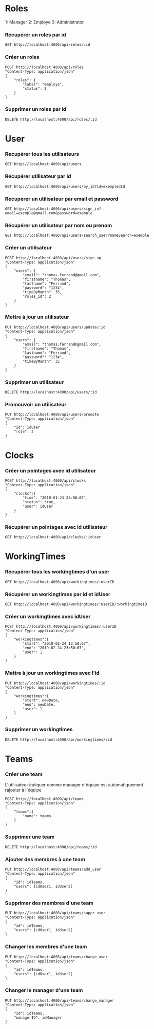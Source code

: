 # Roles

1: Manager
2: Employe
3: Administrator

### Récupérer un roles par id
 
```shell
GET http://localhost:4000/api/roles/:id
```

### Créer un roles
 
```shell
POST http://localhost:4000/api/roles
"Content-Type: application/json" 
{
	"roles": {
		"label": "employe",
        "status": 2
	}
}
```

### Supprimer un roles par id
 
```shell
DELETE http://localhost:4000/api/roles/:id
```

# User

### Récupérer tous les utilisateurs
 
```shell
GET http://localhost:4000/api/users
```

### Récupérer utilisateur par id
 
```shell
GET http://localhost:4000/api/users/by_id?id=exempledId
```

### Récupérer un utilisateur par email et password
 
```shell
GET http://localhost:4000/api/users/sign_in?email=exemple@gmail.com&password=exemple
```

### Récupérer un utilisateur par nom ou prenom
 
```shell
GET http://localhost:4000/api/users/search_user?nameSearch=exemple
```
 
### Créer un utilisateur
 
```shell
POST http://localhost:4000/api/users/sign_up
"Content-Type: application/json" 
{
	"users": {
		"email": "thomas.ferrand@gmail.com",
		"firstname": "Thomas",
		"lastname": "Ferrand",
		"password": "1234",
        "timeByMonth": 35,
        "roles_id": 2
	}
}
```
 
### Mettre à jour un utilisateur

```shell
PUT http://localhost:4000/api/users/update/:id
"Content-Type: application/json" 
{
	"users": {
		"email": "thomas.ferrand@gmail.com",
		"firstname": "Thomas",
		"lastname": "Ferrand",
		"password": "1234",
        "timeByMonth": 35
	}
}
```
 
### Supprimer un utilisateur
 
```shell
DELETE http://localhost:4000/api/users/:id
```
 
### Promouvoir un utilisateur
 
```shell
PUT http://localhost:4000/api/users/promote
"Content-Type: application/json" 
{
	"id": idUser
    "role": 2
}
```

# Clocks

### Créer un pointages avec id utilisateur
 
```shell
POST http://localhost:4000/api/clocks
"Content-Type: application/json" 
{
	"clocks":{
		"time": "2019-01-23 23:50:07",
		"status": true,
		"user": idUser
	}
}
```

### Récupérer un pointages avec id utilisateur
 
```shell
GET http://localhost:4000/api/clocks/:idUser
```

# WorkingTimes

### Récupérer tous les workingtimes d'un user
 
```shell
GET http://localhost:4000/api/workingtimes/:userID
```

### Récupérer un workingtimes par id et idUser
 
```shell
GET http://localhost:4000/api/workingtimes/:userID/:workingtimeID
```
 
### Créer un workingtimes avec idUser
 
```shell
POST http://localhost:4000/api/workingtimes/:userID
"Content-Type: application/json" 
{
	"workingtimes":{
		"start": "2019-02-24 13:50:07",
		"end": "2019-02-24 23:50:07",
		"user": 1
	}
}
```
 
### Mettre à jour un workingtimes avec l'id
 
```shell
PUT http://localhost:4000/api/workingtimes/:id
"Content-Type: application/json" 
{
	"workingtimes":{
		"start": newDate,
		"end": newDate,
		"user": 1
	}
}
```
 
### Supprimer un workingtimes
 
```shell
DELETE http://localhost:4000/api/workingtimes/:id
```

# Teams
 
### Créer une team
 
L'utilisateur indiquer comme manager d'équipe est automatiquement rajouter à l'équipe
```shell
POST http://localhost:4000/api/teams
"Content-Type: application/json" 
{
	"teams":{
		"name": teams
	}
}
```

### Supprimer une team
 
```shell
DELETE http://localhost:4000/api/teams/:id
```
 
### Ajouter des membres à une team
 
```shell
PUT http://localhost:4000/api/teams/add_user
"Content-Type: application/json" 
{
	"id": idTeams,
	"users": [idUser1, idUser2]
}
```
 
### Supprimer des membres d'une team
 
```shell
PUT http://localhost:4000/api/teams/suppr_user
"Content-Type: application/json" 
{
	"id": idTeams,
	"users": [idUser1, idUser2]
}
```
 
### Changer les membres d'une team
 
```shell
PUT http://localhost:4000/api/teams/change_user
"Content-Type: application/json" 
{
	"id": idTeams,
	"users": [idUser1, idUser2]
}
```
 
### Changer le manager d'une team
 
```shell
PUT http://localhost:4000/api/teams/change_manager
"Content-Type: application/json" 
{
	"id": idTeams,
	"managerID": idManager
}
```